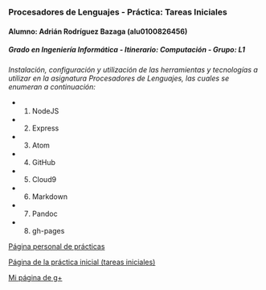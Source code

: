 ### Procesadores de Lenguajes - Práctica: Tareas Iniciales
#### Alumno: Adrián Rodríguez Bazaga (alu0100826456)
##### Grado en Ingeniería Informática - Itinerario: Computación - Grupo: L1

*Instalación, configuración y utilización de las herramientas y tecnologías a utilizar en la asignatura Procesadores de Lenguajes, las cuales se enumeran a continuación:*

* 1) NodeJS
* 2) Express
* 3) Atom
* 4) GitHub
* 5) Cloud9
* 6) Markdown
* 7) Pandoc
* 8) gh-pages

[Página personal de prácticas](http://adrianbzg.github.io/)

[Página de la práctica inicial (tareas iniciales)](http://adrianbzg.github.io/PL_Tareas-Iniciales-AdrianBZG/)

[Mi página de g+](https://plus.google.com/u/0/108052528335325770069/)